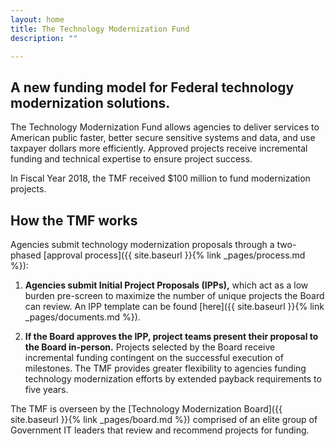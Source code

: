 ```yaml
---
layout: home
title: The Technology Modernization Fund
description: ""

---
```


## A new funding model for Federal technology modernization solutions.

The Technology Modernization Fund allows agencies to deliver services to American public faster, better secure sensitive systems and data, and use taxpayer dollars more efficiently. Approved projects receive incremental funding and technical expertise to ensure project success. 

In Fiscal Year 2018, the TMF received $100 million to fund modernization projects.

## How the TMF works

Agencies submit technology modernization proposals through a two-phased [approval process]({{ site.baseurl }}{% link _pages/process.md %}):

1. **Agencies submit Initial Project Proposals (IPPs),** which act as a low burden pre-screen to maximize the number of unique projects the Board can review. An IPP template can be found [here]({{ site.baseurl }}{% link _pages/documents.md %}).

2. **If the Board approves the IPP, project teams present their proposal to the Board in-person.** Projects selected by the Board receive incremental funding contingent on the successful execution of milestones. The TMF provides greater flexibility to agencies funding technology modernization efforts by extended payback requirements to five years.

The TMF is overseen by the [Technology Modernization Board]({{ site.baseurl }}{% link _pages/board.md %}) comprised of an elite group of Government IT leaders that review and recommend projects for funding.